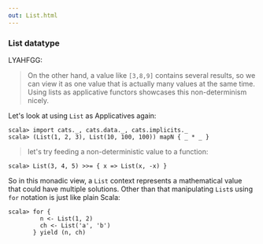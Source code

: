 ```yaml
---
out: List.html
---
```


### List datatype

LYAHFGG:

> On the other hand, a value like `[3,8,9]` contains several results, so we can view it as one value that is actually many values at the same time. Using lists as applicative functors showcases this non-determinism nicely.

Let's look at using `List` as Applicatives again:

```console:new
scala> import cats._, cats.data._, cats.implicits._
scala> (List(1, 2, 3), List(10, 100, 100)) mapN { _ * _ }
```

> let's try feeding a non-deterministic value to a function:

```console
scala> List(3, 4, 5) >>= { x => List(x, -x) }
```

So in this monadic view, a `List` context represents a mathematical value that could have multiple solutions. Other than that manipulating `List`s using `for` notation is just like plain Scala:

```console
scala> for {
         n <- List(1, 2)
         ch <- List('a', 'b')
       } yield (n, ch)
```
